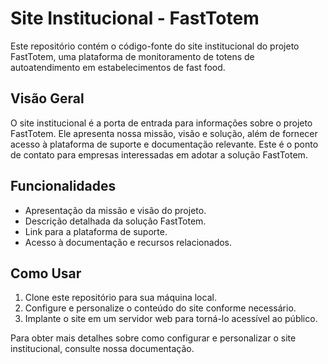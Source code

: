 # Site Institucional - FastTotem

Este repositório contém o código-fonte do site institucional do projeto FastTotem, uma plataforma de monitoramento de totens de autoatendimento em estabelecimentos de fast food.

## Visão Geral

O site institucional é a porta de entrada para informações sobre o projeto FastTotem. Ele apresenta nossa missão, visão e solução, além de fornecer acesso à plataforma de suporte e documentação relevante. Este é o ponto de contato para empresas interessadas em adotar a solução FastTotem.

## Funcionalidades

- Apresentação da missão e visão do projeto.
- Descrição detalhada da solução FastTotem.
- Link para a plataforma de suporte.
- Acesso à documentação e recursos relacionados.

## Como Usar

1. Clone este repositório para sua máquina local.
2. Configure e personalize o conteúdo do site conforme necessário.
3. Implante o site em um servidor web para torná-lo acessível ao público.

Para obter mais detalhes sobre como configurar e personalizar o site institucional, consulte nossa documentação.
